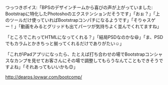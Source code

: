 つっつきボイス:「BPSのデザインチームから喜びの声が上がっていました: Bootstrapに特化したPhotoshoのエクステンションだそうです」「おぉ？」「上のツールだけ使っていればBootstrapコンパチになるようです」「そりゃスゲー！」「動画をみるとグリッドも出てパーツが気持ちよく並んでくれてますね」


「ところでこれってHTMLになってくれる？」「結局PSDなのかな😆」「ま、PSDでもカラムとかきちっと揃ってくれるだけでありがたい☺️」

「これがiPadアプリになったら、たとえば打ち合わせの場でBootstrapコンシャスなカンプを見せてお客さんにその場で調整してもらうなんてこともできそうですよね」「それあってもいいかも😊」


http://dearps.lovwar.com/bootcomp/